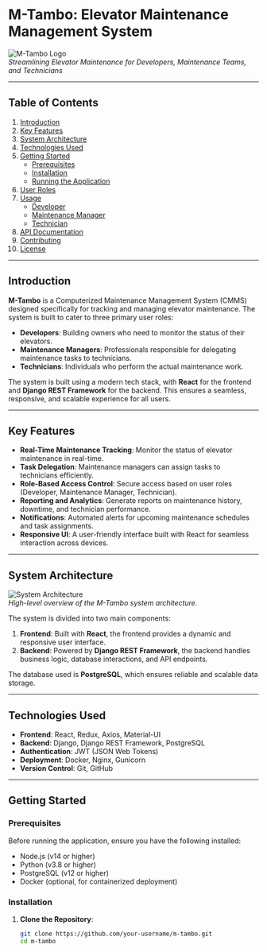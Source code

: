 # M-Tambo: Elevator Maintenance Management System

![M-Tambo Logo](https://via.placeholder.com/150x50?text=M-Tambo+Logo)  
*Streamlining Elevator Maintenance for Developers, Maintenance Teams, and Technicians*

---


## Table of Contents
1. [Introduction](#introduction)
2. [Key Features](#key-features)
3. [System Architecture](#system-architecture)
4. [Technologies Used](#technologies-used)
5. [Getting Started](#getting-started)
   - [Prerequisites](#prerequisites)
   - [Installation](#installation)
   - [Running the Application](#running-the-application)
6. [User Roles](#user-roles)
7. [Usage](#usage)
   - [Developer](#developer)
   - [Maintenance Manager](#maintenance-manager)
   - [Technician](#technician)
8. [API Documentation](#api-documentation)
9. [Contributing](#contributing)
10. [License](#license)

---

## Introduction

**M-Tambo** is a Computerized Maintenance Management System (CMMS) designed specifically for tracking and managing elevator maintenance. The system is built to cater to three primary user roles:
- **Developers**: Building owners who need to monitor the status of their elevators.
- **Maintenance Managers**: Professionals responsible for delegating maintenance tasks to technicians.
- **Technicians**: Individuals who perform the actual maintenance work.

The system is built using a modern tech stack, with **React** for the frontend and **Django REST Framework** for the backend. This ensures a seamless, responsive, and scalable experience for all users.

---

## Key Features

- **Real-Time Maintenance Tracking**: Monitor the status of elevator maintenance in real-time.
- **Task Delegation**: Maintenance managers can assign tasks to technicians efficiently.
- **Role-Based Access Control**: Secure access based on user roles (Developer, Maintenance Manager, Technician).
- **Reporting and Analytics**: Generate reports on maintenance history, downtime, and technician performance.
- **Notifications**: Automated alerts for upcoming maintenance schedules and task assignments.
- **Responsive UI**: A user-friendly interface built with React for seamless interaction across devices.

---

## System Architecture

![System Architecture](https://via.placeholder.com/800x400?text=System+Architecture+Diagram)  
*High-level overview of the M-Tambo system architecture.*

The system is divided into two main components:
1. **Frontend**: Built with **React**, the frontend provides a dynamic and responsive user interface.
2. **Backend**: Powered by **Django REST Framework**, the backend handles business logic, database interactions, and API endpoints.

The database used is **PostgreSQL**, which ensures reliable and scalable data storage.

---

## Technologies Used

- **Frontend**: React, Redux, Axios, Material-UI
- **Backend**: Django, Django REST Framework, PostgreSQL
- **Authentication**: JWT (JSON Web Tokens)
- **Deployment**: Docker, Nginx, Gunicorn
- **Version Control**: Git, GitHub

---

## Getting Started

### Prerequisites

Before running the application, ensure you have the following installed:
- Node.js (v14 or higher)
- Python (v3.8 or higher)
- PostgreSQL (v12 or higher)
- Docker (optional, for containerized deployment)

### Installation

1. **Clone the Repository**:
   ```bash
   git clone https://github.com/your-username/m-tambo.git
   cd m-tambo
